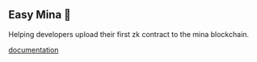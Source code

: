 ## Easy Mina 👋


Helping developers upload their first zk contract to the mina blockchain.

[documentation](https://easymina.github.io/)
